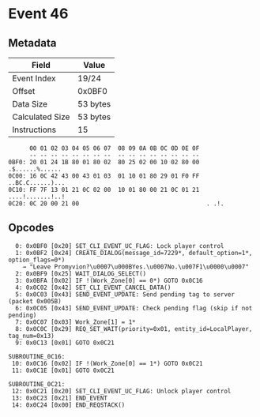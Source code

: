 # Event 46

## Metadata

| Field           | Value    |
|-----------------|----------|
| Event Index     | 19/24    |
| Offset          | 0x0BF0   |
| Data Size       | 53 bytes |
| Calculated Size | 53 bytes |
| Instructions    | 15       |

```
      00 01 02 03 04 05 06 07  08 09 0A 0B 0C 0D 0E 0F
      -- -- -- -- -- -- -- --  -- -- -- -- -- -- -- --
0BF0: 20 01 24 1B 80 01 80 02  80 25 02 00 10 02 80 00   .$......%......
0C00: 16 0C 42 43 00 43 01 03  01 10 01 80 29 01 F0 FF  ..BC.C......)...
0C10: FF 7F 13 01 21 0C 02 00  10 01 80 00 21 0C 01 21  ....!.......!..!
0C20: 0C 20 00 21 00                                    . .!.           
```

## Opcodes

```
  0: 0x0BF0 [0x20] SET_CLI_EVENT_UC_FLAG: Lock player control
  1: 0x0BF2 [0x24] CREATE_DIALOG(message_id=7229*, default_option=1*, option_flags=0*)
    → "Leave Promyvion?\u0007\u000BYes.\u0007No.\u007F1\u0000\u0007"
  2: 0x0BF9 [0x25] WAIT_DIALOG_SELECT()
  3: 0x0BFA [0x02] IF !(Work_Zone[0] == 0*) GOTO 0x0C16
  4: 0x0C02 [0x42] SET_CLI_EVENT_CANCEL_DATA()
  5: 0x0C03 [0x43] SEND_EVENT_UPDATE: Send pending tag to server (packet 0x005B)
  6: 0x0C05 [0x43] SEND_EVENT_UPDATE: Check pending flag (skip if not pending)
  7: 0x0C07 [0x03] Work_Zone[1] = 1*
  8: 0x0C0C [0x29] REQ_SET_WAIT(priority=0x01, entity_id=LocalPlayer, tag_num=0x13)
  9: 0x0C13 [0x01] GOTO 0x0C21

SUBROUTINE_0C16:
 10: 0x0C16 [0x02] IF !(Work_Zone[0] == 1*) GOTO 0x0C21
 11: 0x0C1E [0x01] GOTO 0x0C21

SUBROUTINE_0C21:
 12: 0x0C21 [0x20] SET_CLI_EVENT_UC_FLAG: Unlock player control
 13: 0x0C23 [0x21] END_EVENT
 14: 0x0C24 [0x00] END_REQSTACK()
```
